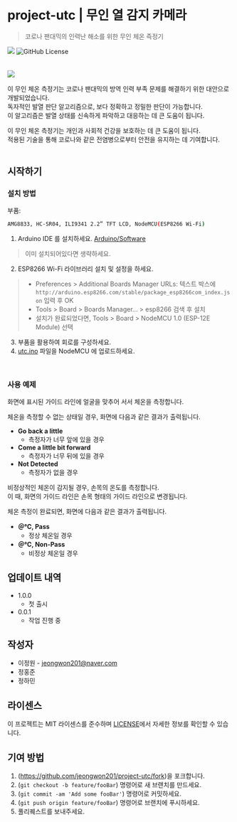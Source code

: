 # project-utc | 무인 열 감지 카메라
> 코로나 팬대믹의 인력난 해소를 위한 무인 체온 즉정기

<div>
  <img src="https://img.shields.io/badge/utc-1.0 ver-blue"/>
  <img alt="GitHub License" src="https://img.shields.io/github/license/jeongwon201/project-stmp">
</div>
<br />
<br />

<div align="center">
   <image src="images/result.png" style="float: left;"/>
</div>
<br />

이 무인 체온 측정기는 코로나 팬대믹의 방역 인력 부족 문제를 해결하기 위한 대안으로 개발되었습니다.  
독자적인 발열 판단 알고리즘으로, 보다 정확하고 정밀한 판단이 가능합니다.  
이 알고리즘은 발열 상태를 신속하게 파악하고 대응하는 데 큰 도움이 됩니다.  

이 무인 체온 측정기는 개인과 사회적 건강을 보호하는 데 큰 도움이 됩니다.  
적용된 기술을 통해 코로나와 같은 전염병으로부터 안전을 유지하는 데 기여합니다.  
<br />

## 시작하기

### 설치 방법

부품:

```sh
AMG8833, HC-SR04, ILI9341 2.2” TFT LCD, NodeMCU(ESP8266 Wi-Fi)
```


1. Arduino IDE 를 설치하세요.
<a href="https://www.arduino.cc/en/software">Arduino/Software</a>
> 이미 설치되어있다면 생략하세요.

2. ESP8266 Wi-Fi 라이브러리 설치 및 설정을 하세요.

> - Preferences > Additional Boards Manager URLs: 텍스트 박스에  
>   ```http://arduino.esp8266.com/stable/package_esp8266com_index.json``` 입력 후 OK  
> - Tools > Board > Boards Manager... > esp8266 검색 후 설치  
> - 설치가 완료되었다면, Tools > Board > NodeMCU 1.0 (ESP-12E Module) 선택  


3. 부품을 활용하여 회로</a>를 구성하세요.
4. <a href="https://github.com/jeongwon201/project-utc/blob/main/arduino/utc.ino">utc.ino</a> 파일을 NodeMCU 에 업로드하세요.
<br />

### 사용 예제

화면에 표시된 가이드 라인에 얼굴을 맞추어 서서 체온을 측정합니다.  

체온을 측정할 수 없는 상태일 경우, 화면에 다음과 같은 결과가 출력됩니다.

- **Go back a little**
   - 측정자가 너무 앞에 있을 경우
- **Come a little bit forward**
   - 측정자가 너무 뒤에 있을 경우
- **Not Detected**
   - 측정자가 없을 경우

비정상적인 체온이 감지될 경우, 손목의 온도를 측정합니다.  
이 때, 화면의 가이드 라인은 손목 형태의 가이드 라인으로 변경됩니다.  

체온 측정이 완료되면, 화면에 다음과 같은 결과가 출력됩니다.

- **＠℃, Pass**
   - 정상 체온일 경우
- **＠℃, Non-Pass**
   - 비정상 체온일 경우

## 업데이트 내역

* 1.0.0
    * 첫 출시
* 0.0.1
    * 작업 진행 중

## 작성자
- 이정원 - jeongwon201@naver.com
- 정홍준
- 정하민

## 라이센스

이 프로젝트는 MIT 라이센스를 준수하며 <a href="https://github.com/jeongwon201/project-utc/blob/main/LICENSE">LICENSE</a>에서 자세한 정보를 확인할 수 있습니다.

## 기여 방법

1. (<https://github.com/jeongwon201/project-utc/fork>)을 포크합니다.
2. (`git checkout -b feature/fooBar`) 명령어로 새 브랜치를 만드세요.
3. (`git commit -am 'Add some fooBar'`) 명령어로 커밋하세요.
4. (`git push origin feature/fooBar`) 명령어로 브랜치에 푸시하세요. 
5. 풀리퀘스트를 보내주세요.

<!-- Markdown link & img dfn's -->
[npm-image]: https://img.shields.io/npm/v/datadog-metrics.svg?style=flat-square
[npm-url]: https://npmjs.org/package/datadog-metrics
[npm-downloads]: https://img.shields.io/npm/dm/datadog-metrics.svg?style=flat-square
[travis-image]: https://img.shields.io/travis/dbader/node-datadog-metrics/master.svg?style=flat-square
[travis-url]: https://travis-ci.org/dbader/node-datadog-metrics
[wiki]: https://github.com/yourname/yourproject/wiki
